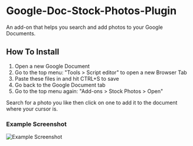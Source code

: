 # Google-Doc-Stock-Photos-Plugin
An add-on that helps you search and add photos to your Google Documents.

## How To Install
1) Open a new Google Document
2) Go to the top menu: "Tools > Script editor" to open a new Browser Tab
3) Paste these files in and hit CTRL+S to save
4) Go back to the Google Document tab
5) Go to the top menu again: "Add-ons > Stock Photos > Open"

Search for a photo you like then click on one to add it to the document where your cursor is.

### Example Screenshot
![Example Screenshot](https://github.com/GrantAlanDawson/Google-Doc-Stock-Photos-Plugin/blob/master/Screenshot.jpg?raw=true)
